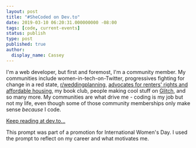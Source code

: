 ```yaml
---
layout: post
title: "#SheCoded on Dev.to"
date: 2019-03-10 06:20:31.000000000 -08:00
tags: [code, current-events]
status: publish
type: post
published: true
author:
  display_name: Cassey
---
```


<p>I'm a web developer, but first and foremost, I'm a community member. My communities include women-in-tech-on-Twitter, progressives fighting for change in a red state, <a href="https://www.reddit.com/r/weddingplanning">r/weddingplanning</a>, <a href="facebook.com/RentersTogetherLNK/">advocates for renters' rights and affordable housing</a>, my book club, people making cool stuff on <a href="https://www.glitch.com">Glitch</a>, and so many more. My communities are what drive me - coding is my job but not my life, even though some of those community memberships only make sense <em>because</em> I code.</p>

[Keep reading at dev.to...](https://dev.to/casseylottman/nevertheless-cassey-lottman-has-a-life-outside-code-96n)

This prompt was part of a promotion for International Women's Day. I used the prompt to reflect on my career and what motivates me. 